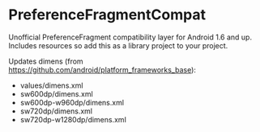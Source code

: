 PreferenceFragmentCompat
========================

Unofficial PreferenceFragment compatibility layer for Android 1.6 and up. Includes resources so add this as a library project to your project.

Updates dimens (from https://github.com/android/platform_frameworks_base):
- values/dimens.xml
- sw600dp/dimens.xml
- sw600dp-w960dp/dimens.xml
- sw720dp/dimens.xml
- sw720dp-w1280dp/dimens.xml
